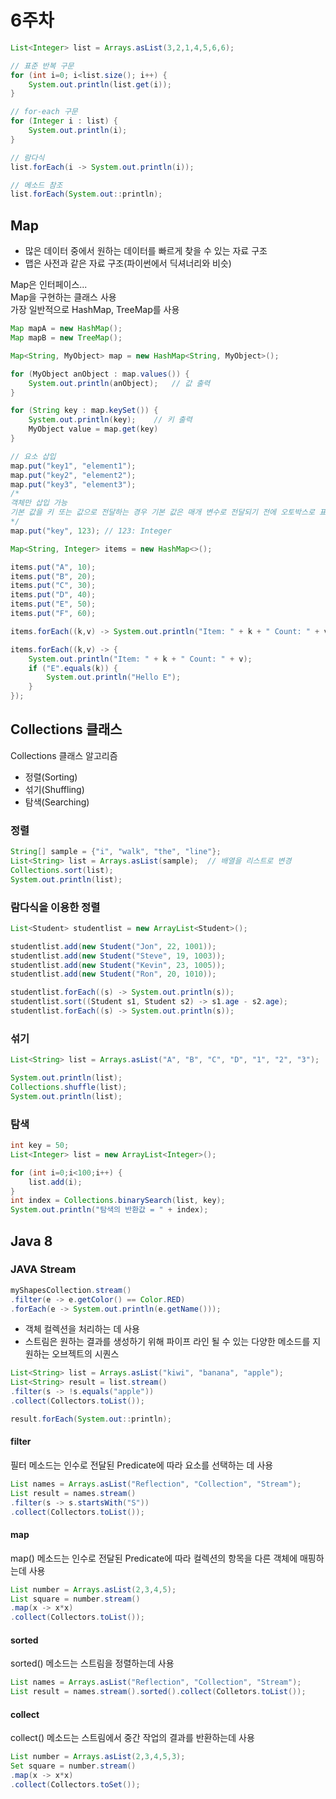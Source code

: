 # 6주차

```java
List<Integer> list = Arrays.asList(3,2,1,4,5,6,6);

// 표준 반복 구문
for (int i=0; i<list.size(); i++) {
    System.out.println(list.get(i));
}

// for-each 구문
for (Integer i : list) {
    System.out.println(i);
}

// 람다식
list.forEach(i -> System.out.println(i));

// 메소드 참조
list.forEach(System.out::println);
```

## Map

- 많은 데이터 중에서 원하는 데이터를 빠르게 찾을 수 있는 자료 구조
- 맵은 사전과 같은 자료 구조(파이썬에서 딕셔너리와 비슷)

Map은 인터페이스...  
Map을 구현하는 클래스 사용  
가장 일반적으로 HashMap, TreeMap를 사용

```java
Map mapA = new HashMap();  
Map mapB = new TreeMap();  

Map<String, MyObject> map = new HashMap<String, MyObject>();

for (MyObject anObject : map.values()) {
	System.out.println(anObject);	// 값 출력
}

for (String key : map.keySet()) {
	System.out.println(key);	// 키 출력
	MyObject value = map.get(key)
}

// 요소 삽입
map.put("key1", "element1");
map.put("key2", "element2");
map.put("key3", "element3");
/*
객체만 삽입 가능
기본 값을 키 또는 값으로 전달하는 경우 기본 값은 매개 변수로 전달되기 전에 오토박스로 표시된다.
*/
map.put("key", 123); // 123: Integer
```

```java
Map<String, Integer> items = new HashMap<>();

items.put("A", 10);
items.put("B", 20);
items.put("C", 30);
items.put("D", 40);
items.put("E", 50);
items.put("F", 60);

items.forEach((k,v) -> System.out.println("Item: " + k + " Count: " + v));

items.forEach((k,v) -> {
	System.out.println("Item: " + k + " Count: " + v);
	if ("E".equals(k)) {
		System.out.println("Hello E");
	}
});
```

## Collections 클래스

Collections 클래스 알고리즘

- 정렬(Sorting)
- 섞기(Shuffling)
- 탐색(Searching)

### 정렬

```java
String[] sample = {"i", "walk", "the", "line"};
List<String> list = Arrays.asList(sample);  // 배열을 리스트로 변경
Collections.sort(list);
System.out.println(list);
```

### 람다식을 이용한 정렬

```java
List<Student> studentlist = new ArrayList<Student>();

studentlist.add(new Student("Jon", 22, 1001));
studentlist.add(new Student("Steve", 19, 1003));
studentlist.add(new Student("Kevin", 23, 1005));
studentlist.add(new Student("Ron", 20, 1010));

studentlist.forEach((s) -> System.out.println(s));
studentlist.sort((Student s1, Student s2) -> s1.age - s2.age);
studentlist.forEach((s) -> System.out.println(s));
```

### 섞기

```java
List<String> list = Arrays.asList("A", "B", "C", "D", "1", "2", "3");

System.out.println(list);
Collections.shuffle(list);
System.out.println(list);
```

### 탐색

```java
int key = 50;
List<Integer> list = new ArrayList<Integer>();

for (int i=0;i<100;i++) {
	list.add(i);
}
int index = Collections.binarySearch(list, key);
System.out.println("탐색의 반환값 = " + index);
```

## Java 8

### JAVA Stream

```java
myShapesCollection.stream()
.filter(e -> e.getColor() == Color.RED)
.forEach(e -> System.out.println(e.getName()));
```

- 객체 컬렉션을 처리하는 데 사용
- 스트림은 원하는 결과를 생성하기 위해 파이프 라인 될 수 있는 다양한 메소드를 지원하는 오브젝트의 시퀀스

```java
List<String> list = Arrays.asList("kiwi", "banana", "apple");
List<String> result = list.stream()
.filter(s -> !s.equals("apple"))
.collect(Collectors.toList());

result.forEach(System.out::println);
```

#### filter

필터 메소드는 인수로 전달된 Predicate에 따라 요소를 선택하는 데 사용

```java
List names = Arrays.asList("Reflection", "Collection", "Stream");
List result = names.stream()
.filter(s -> s.startsWith("S"))
.collect(Collectors.toList());
```

#### map

map() 메소드는 인수로 전달된 Predicate에 따라 컬렉션의 항목을 다른 객체에 매핑하는데 사용

```java
List number = Arrays.asList(2,3,4,5);
List square = number.stream()
.map(x -> x*x)
.collect(Collectors.toList());
```

#### sorted

sorted() 메소드는 스트림을 정렬하는데 사용

```java
List names = Arrays.asList("Reflection", "Collection", "Stream");
List result = names.stream().sorted().collect(Colletors.toList());
```

#### collect

collect() 메소드는 스트림에서 중간 작업의 결과를 반환하는데 사용

```java
List number = Arrays.asList(2,3,4,5,3);
Set square = number.stream()
.map(x -> x*x)
.collect(Collectors.toSet());
```